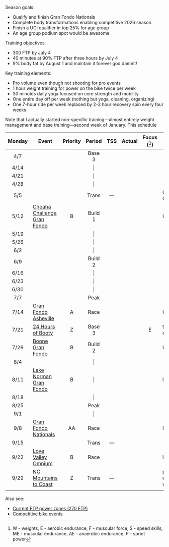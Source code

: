 Season goals:

- Qualify and finish Gran Fondo Nationals
- Complete body transformations enabling competitive 2026 season
- Finish a UCI qualifier in top 25% for age group
- An age group podium spot would be awesome

Training objectives:

- 300 FTP by July 4
- 40 minutes at 90% FTP after three hours by July 4
- 9% body fat by August 1 and maintain it forever god damnit!

Key training elements:

- Pro volume even though not shooting for pro events
- 1 hour weight training for power on the bike twice per week
- 30 minutes daily yoga focused on core strength and mobility
- One entire day off per week (nothing but yoga, cleaning, organizing)
- One 7-hour ride per week replaced by 2-3 hour recovery spin every four weeks

Note that I actually started non-specific training—almost entirely weight management and base training—second week of January. This schedule

| Monday | Event                                                                                 | Priority | Period  | TSS | Actual | Focus ([^1]) | Notes                    |
| :----: | ------------------------------------------------------------------------------------- | :------: | :-----: | :-: | :----: | :----------: | ------------------------ |
|  4/7   |                                                                                       |          | Base 3  |     |        |              |                          |
|  4/14  |                                                                                       |          |   \|    |     |        |              |                          |
|  4/21  |                                                                                       |          |   \|    |     |        |              |                          |
|  4/28  |                                                                                       |          |   \|    |     |        |              |                          |
|  5/5   |                                                                                       |          |  Trans  |  —  |        |              | Gordon Graduation        |
|  5/12  | [Cheaha Challenge Gran Fondo](https://www.cheahachallenge.com/)                       |    B     | Build 1 |     |        |              | UCI                      |
|  5/19  |                                                                                       |          |   \|    |     |        |              |                          |
|  5/26  |                                                                                       |          |   \|    |     |        |              |                          |
|  6/2   |                                                                                       |          |   \|    |     |        |              |                          |
|  6/9   |                                                                                       |          | Build 2 |     |        |              |                          |
|  6/16  |                                                                                       |          |   \|    |     |        |              |                          |
|  6/23  |                                                                                       |          |   \|    |     |        |              |                          |
|  6/30  |                                                                                       |          |   \|    |     |        |              |                          |
|  7/7   |                                                                                       |          |  Peak   |     |        |              |                          |
|  7/14  | [Gran Fondo Asheville](https://www.granfondonationalseries.com/gran-fondo-asheville/) |    A     |  Race   |     |        |              | UCI                      |
|  7/21  | [24 Hours of Booty](https://24foundation.org/24-hours-of-booty/)                      |    Z     | Base 3  |     |        |      E       | too late to cancel       |
|  7/28  | [Boone Gran Fondo](https://www.granfondonationalseries.com/gran-fondo-boone/)         |    B     | Build 2 |     |        |              | UCI                      |
|  8/4   |                                                                                       |          |   \|    |     |        |              |                          |
|  8/11  | [Lake Norman Gran Fondo](https://lakenormanfondo.com/)                                |    B     |   \|    |     |        |              | local                    |
|  8/18  |                                                                                       |          |   \|    |     |        |              |                          |
|  8/25  |                                                                                       |          |  Peak   |     |        |              |                          |
|  9/1   |                                                                                       |          |   \|    |     |        |              |                          |
|  9/8   | [Gran Fondo Nationals](https://www.granfondonationalseries.com/gran-fondo-maryland/)  |    AA    |  Race   |     |        |              | UCI                      |
|  9/15  |                                                                                       |          |  Trans  |  —  |        |              |                          |
|  9/22  | [Love Valley Omnium](https://www.lovevalleyroubaix.com/)                              |    B     |  Race   |     |        |              | local                    |
|  9/29  | [NC Mountains to Coast](https://ncsports.org/event/cyclenc_mountainstocoast_ride/)    |    Z     |  Trans  |  —  |        |              | paid, camping, week-long |
|        |                                                                                       |          |         |     |        |              |                          |

[^1]: W - weights, E - aerobic endurance, F - muscular force, S - speed skills, ME - muscular endurance, AE - anaerobic endurance, P - sprint power

Also see:

- [Current FTP power zones (270 FTP)](Current%20FTP%20power%20zones%20(270%20FTP).md)
- [Competitive bike events](Competitive%20bike%20events.md)